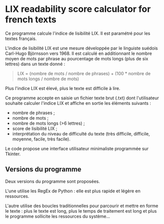 # LIX readability score calculator for french texts

Ce programme calcule l'indice de lisibilité LIX. Il est paramétré pour les textes français.

L'indice de lisibilité LIX est une mesure développée par le linguiste suédois Carl-Hugo Björnsson vers 1968. Il est calculé en additionnant le nombre moyen de mots par phrase au pourcentage de mots longs (plus de six lettres) dans un texte donné :

> LIX = (nombre de mots / nombre de phrases) + (100 * nombre de mots longs / nombre de mots)

Plus l'indice LIX est élevé, plus le texte est difficile à lire.

Ce programme accepte en saisie un fichier texte brut (.txt) dont l'utilisateur souhaite calculer l'indice LIX et affiche en sortie les éléments suivants :

- nombre de phrases ;
- nombre de mots ;
- nombre de mots longs (>6 lettres) ;
- score de lisibilité LIX ;
- interprétation du niveau de difficulté du texte (très difficile, difficile, moyenne, facile, très facile).

Le code propose une interface utilisateur minimaliste programmée sur Tkinter.

## Versions du programme

Deux versions du programme sont proposées. 

L'une utilise les RegEx de Python : elle est plus rapide et légère en ressources. 

L'autre utilise des boucles traditionnelles pour parcourir et mettre en forme le texte : plus le texte est long, plus le temps de traitement est long et plus le programme sollicite les ressources du système...
